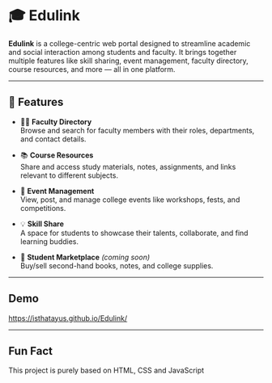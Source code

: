 # 🎓 Edulink

**Edulink** is a college-centric web portal designed to streamline academic and social interaction among students and faculty. It brings together multiple features like skill sharing, event management, faculty directory, course resources, and more — all in one platform.

---

## 📌 Features

- 🧑‍🏫 **Faculty Directory**  
  Browse and search for faculty members with their roles, departments, and contact details.

- 📚 **Course Resources**  
  Share and access study materials, notes, assignments, and links relevant to different subjects.

- 📅 **Event Management**  
  View, post, and manage college events like workshops, fests, and competitions.

- 💡 **Skill Share**  
  A space for students to showcase their talents, collaborate, and find learning buddies.

- 🧾 **Student Marketplace** *(coming soon)*  
  Buy/sell second-hand books, notes, and college supplies.

---

## Demo

https://isthatayus.github.io/Edulink/

---


## Fun Fact

This project is purely based on HTML, CSS and   JavaScript



